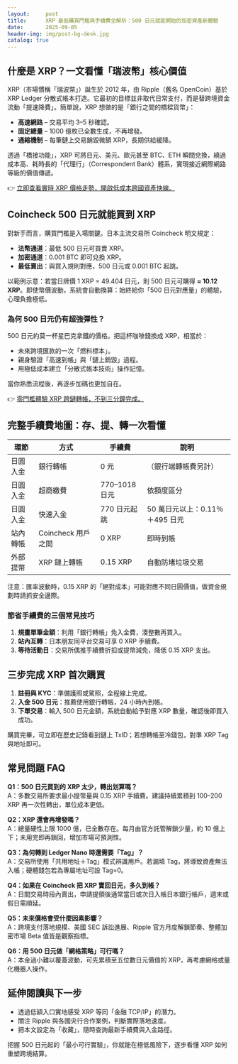 ```yaml
---
layout:     post
title:      XRP 最低購買門檻與手續費全解析：500 日元就能開始的加密資產新體驗
date:       2025-09-05
header-img: img/post-bg-desk.jpg
catalog: true
---
```


## 什麼是 XRP？一文看懂「瑞波幣」核心價值

XRP（市場慣稱「瑞波幣」）誕生於 2012 年，由 Ripple（舊名 OpenCoin）基於 XRP Ledger 分散式帳本打造。它最初的目標並非取代日常支付，而是替跨境資金流動「提速降費」。簡單說，XRP 想做的是「銀行之間的橋樑貨幣」：  

- **高速網路** – 交易平均 3–5 秒確認。  
- **固定總量** – 1000 億枚已全數生成，不再增發。  
- **通縮機制** – 每筆鏈上交易銷毀微額 XRP，長期供給緩降。

透過「橋接功能」，XRP 可將日元、美元、歐元甚至 BTC、ETH 瞬間兌換，繞過成本高、耗時長的「代理行」（Correspondent Bank）體系，實現接近網際網路等級的價值傳遞。

👉 [立即查看實時 XRP 價格走勢，開啟低成本跨國資產快線。](https://okxdog.com/)

## Coincheck 500 日元就能買到 XRP

對新手而言，購買門檻是入場關鍵。日本主流交易所 Coincheck 明文規定：

- **法幣通道**：最低 500 日元可買賣 XRP。  
- **加密通道**：0.001 BTC 即可兌換 XRP。  
- **最低賣出**：與買入規則對應，500 日元或 0.001 BTC 起跳。

以範例示意：若當日牌價 1 XRP = 49.404 日元，則 500 日元可購得 **≈ 10.12 XRP**。即使幣價波動，系統會自動換算：始終給你「500 日元對應量」的體驗，心理負擔極低。

### 為何 500 日元仍有超強彈性？

500 日元約莫一杯星巴克拿鐵的價格。把這杯咖啡錢換成 XRP，相當於：

- 未來跨境匯款的一次「燃料標本」。  
- 親身驗證「高速到帳」與「鏈上銷毀」過程。  
- 用極低成本建立「分散式帳本技術」操作記憶。

當你熟悉流程後，再逐步加碼也更加自在。

👉 [零門檻體驗 XRP 跨鏈轉帳，不到三分鐘完成。](https://okxdog.com/)

## 完整手續費地圖：存、提、轉一次看懂

| 環節 | 方式 | 手續費 | 說明 |
|---|---|---|---|
| 日圓入金 | 銀行轉帳 | 0 元 | （銀行端轉帳費另計） |
| 日圓入金 | 超商繳費 | 770–1018 日元 | 依額度區分 |
| 日圓入金 | 快速入金 | 770 日元起跳 | 50 萬日元以上：0.11％＋495 日元 |
| 站內轉帳 | Coincheck 用戶之間 | 0 XRP | 即時到帳 |
| 外部提幣 | XRP 鏈上轉帳 | 0.15 XRP | 自動防堵垃圾交易 |

注意：匯率波動時，0.15 XRP 的「絕對成本」可能對應不同日圓價值，做資金規劃時請抓安全邊際。

### 節省手續費的三個常見技巧

1. **規畫單筆金額**：利用「銀行轉帳」免入金費，湊整數再買入。  
2. **站內互轉**：日本朋友同平台交易可享 0 XRP 手續費。  
3. **等待活動日**：交易所偶推手續費折扣或提幣減免，降低 0.15 XRP 支出。

## 三步完成 XRP 首次購買

1. **註冊與 KYC**：準備護照或駕照，全程線上完成。  
2. **入金 500 日元**：推薦使用銀行轉帳，24 小時內到帳。  
3. **下單交易**：輸入 500 日元金額，系統自動給予對應 XRP 數量，確認後即買入成功。

購買完畢，可立即在歷史記錄看到鏈上 TxID；若想轉帳至冷錢包，對準 XRP Tag 與地址即可。

## 常見問題 FAQ

**Q1：500 日元買到的 XRP 太少，轉出划算嗎？**  
A：多數交易所要求最小提幣量與 0.15 XRP 手續費。建議持續累積到 100–200 XRP 再一次性轉出，單位成本更低。

**Q2：XRP 還會再增發嗎？**  
A：總量硬性上限 1000 億，已全數存在。每月由官方託管解鎖少量，約 10 億上下；未用完即再鎖回，增加市場可預測性。

**Q3：為何轉到 Ledger Nano 時還需要「Tag」？**  
A：交易所使用「共用地址＋Tag」模式辨識用戶。若漏填 Tag，將導致資產無法入帳；硬體錢包若為專屬地址可設 Tag=0。

**Q4：如果在 Coincheck 把 XRP 賣回日元，多久到帳？**  
A：日間交易時段內賣出，申請提領後通常當日或次日入帳日本銀行帳戶，週末或假日需順延。

**Q5：未來價格會受什麼因素影響？**  
A：跨境支付落地規模、美國 SEC 訴訟進展、Ripple 官方月度解鎖節奏、整體加密市場 Beta 值皆是觀察指標。

**Q6：用 500 日元做「網格策略」可行嗎？**  
A：本金過小難以覆蓋波動，可先累積至五位數日元價值的 XRP，再考慮網格或量化機器人操作。

## 延伸閱讀與下一步

- 透過低額入口實地感受 XRP 等同「金融 TCP/IP」的潛力。  
- 關注 Ripple 與各國央行合作案例，判斷實際落地速度。  
- 把本文設定為「收藏」，隨時查詢最新手續費與入金路徑。

把握 500 日元起的「最小可行實驗」，你就能在極低風險下，逐步看懂 XRP 如何重塑跨境結算。